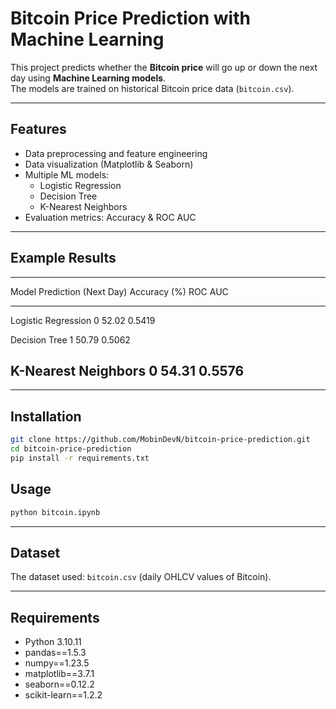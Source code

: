 # Bitcoin Price Prediction with Machine Learning

This project predicts whether the **Bitcoin price** will go up or down
the next day using **Machine Learning models**.\
The models are trained on historical Bitcoin price data (`bitcoin.csv`).

------------------------------------------------------------------------

## Features

-   Data preprocessing and feature engineering
-   Data visualization (Matplotlib & Seaborn)
-   Multiple ML models:
    -   Logistic Regression
    -   Decision Tree
    -   K-Nearest Neighbors
-   Evaluation metrics: Accuracy & ROC AUC

------------------------------------------------------------------------

## Example Results

  ------------------------------------------------------------------------
  Model                   Prediction (Next Day)   Accuracy (%)   ROC AUC
  ----------------------- ----------------------- -------------- ---------
  Logistic Regression     0                       52.02          0.5419

  Decision Tree           1                       50.79          0.5062

  K-Nearest Neighbors     0                       54.31          0.5576
  ------------------------------------------------------------------------

------------------------------------------------------------------------

## Installation

``` bash
git clone https://github.com/MobinDevN/bitcoin-price-prediction.git
cd bitcoin-price-prediction
pip install -r requirements.txt
```

## Usage

``` bash
python bitcoin.ipynb
```

------------------------------------------------------------------------

## Dataset

The dataset used: `bitcoin.csv` (daily OHLCV values of Bitcoin).

------------------------------------------------------------------------

## Requirements

-   Python 3.10.11
-   pandas==1.5.3
-   numpy==1.23.5
-   matplotlib==3.7.1
-   seaborn==0.12.2
-   scikit-learn==1.2.2
